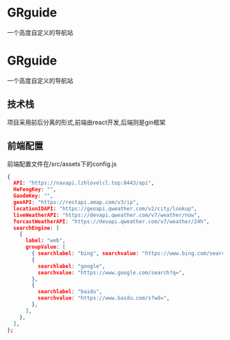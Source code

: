 # GRguide
一个高度自定义的导航站
# GRguide
一个高度自定义的导航站
## 技术栈
项目采用前后分离的形式,前端由react开发,后端则是gin框架
## 前端配置
前端配置文件在/src/assets下的config.js
```json
{
  API: "https://navapi.lzhlovelcl.top:8443/api",
  HeFengKey: "",
  GaodeKey: "",
  geoAPI: "https://restapi.amap.com/v3/ip",
  locationIDAPI: "https://geoapi.qweather.com/v2/city/lookup",
  liveWeatherAPI: "https://devapi.qweather.com/v7/weather/now",
  forcastWeatherAPI: "https://devapi.qweather.com/v7/weather/24h",
  searchEngine: [
    {
      label: "web",
      groupValue: [
        { searchlabel: "bing", searchvalue: "https://www.bing.com/search?q=" },
        {
          searchlabel: "google",
          searchvalue: "https://www.google.com/search?q=",
        },
        {
          searchlabel: "baidu",
          searchvalue: "https://www.baidu.com/s?wd=",
        },
      ],
    },
  ],
};

```
